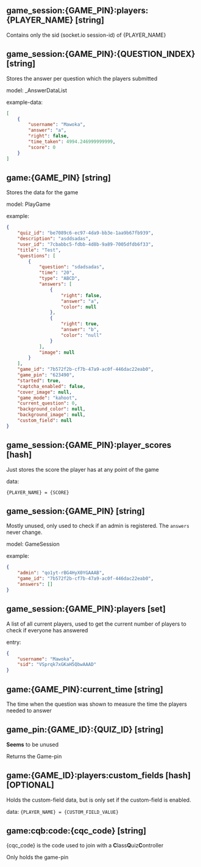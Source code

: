 <!--
SPDX-FileCopyrightText: 2023 Marlon W (Mawoka)

SPDX-License-Identifier: MPL-2.0
-->

## game_session:{GAME_PIN}:players:{PLAYER_NAME} [string]

Contains only the sid (socket.io session-id) of {PLAYER_NAME}

## game_session:{GAME_PIN}:{QUESTION_INDEX} [string]

Stores the answer per question which the players submitted

model: _AnswerDataList

example-data:

```json
[
    {
        "username": "Mawoka",
        "answer": "a",
        "right": false,
        "time_taken": 4994.246999999999,
        "score": 0
    }
]
```

## game:{GAME_PIN} [string]

Stores the data for the game

model: PlayGame

example:

```json
{
    "quiz_id": "be7089c6-ec97-4da9-bb3e-1aa9b67fb939",
    "description": "asddsadas",
    "user_id": "7cbabbc5-fdbb-4d8b-9a89-7005dfdb6f33",
    "title": "Test",
    "questions": [
        {
            "question": "sdadsadas",
            "time": "20",
            "type": "ABCD",
            "answers": [
                {
                    "right": false,
                    "answer": "a",
                    "color": null
                },
                {
                    "right": true,
                    "answer": "b",
                    "color": "null"
                }
            ],
            "image": null
        }
    ],
    "game_id": "7b572f2b-cf7b-47a9-ac0f-446dac22eab0",
    "game_pin": "623490",
    "started": true,
    "captcha_enabled": false,
    "cover_image": null,
    "game_mode": "kahoot",
    "current_question": 0,
    "background_color": null,
    "background_image": null,
    "custom_field": null
}
```

## game_session:{GAME_PIN}:player_scores [hash]

Just stores the score the player has at any point of the game

data:

`{PLAYER_NAME} = {SCORE}`

## game_session:{GAME_PIN} [string]

Mostly unused, only used to check if an admin is registered. The `answers` never change.

model: GameSession

example:

```json
{
    "admin": "qo1yt-rBG4HyX0YGAAAB",
    "game_id": "7b572f2b-cf7b-47a9-ac0f-446dac22eab0",
    "answers": []
}
```

## game_session:{GAME_PIN}:players [set]

A list of all current players, used to get the current number of players to check if everyone has answered

entry:

```json
{
    "username": "Mawoka",
    "sid": "VSprqk7xGKaH5QbwAAAD"
}
```

## game:{GAME_PIN}:current_time [string]

The time when the question was shown to measure the time the players needed to answer

## game_pin:{GAME_ID}:{QUIZ_ID} [string]

**Seems** to be unused

Returns the Game-pin

## game:{GAME_ID}:players:custom_fields [hash] [OPTIONAL]

Holds the custom-field data, but is only set if the custom-field is enabled.


data: `{PLAYER_NAME} = {CUSTOM_FIELD_VALUE}`

## game:cqb:code:{cqc_code} [string]

{cqc_code} is the code used to join with a **C**lass**Q**uiz**C**ontroller

Only holds the game-pin
